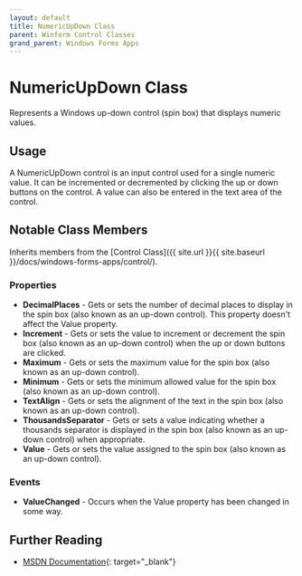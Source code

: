 ```yaml
---
layout: default
title: NumericUpDown Class
parent: Winform Control Classes
grand_parent: Windows Forms Apps
---
```


# NumericUpDown Class

Represents a Windows up-down control (spin box) that displays numeric values.

## Usage

A NumericUpDown control is an input control used for a single numeric value. It can be incremented or decremented by clicking the up or down buttons on the control. A value can also be entered in the text area of the control.

## Notable Class Members

Inherits members from the [Control Class]({{ site.url }}{{ site.baseurl }}/docs/windows-forms-apps/control/).

### Properties

*   **DecimalPlaces** - Gets or sets the number of decimal places to display in the spin box (also known as an up-down control). This property doesn't affect the Value property.
*   **Increment** - Gets or sets the value to increment or decrement the spin box (also known as an up-down control) when the up or down buttons are clicked.
*   **Maximum** - Gets or sets the maximum value for the spin box (also known as an up-down control).
*   **Minimum** - Gets or sets the minimum allowed value for the spin box (also known as an up-down control).
*   **TextAlign** - Gets or sets the alignment of the text in the spin box (also known as an up-down control).
*   **ThousandsSeparator** - Gets or sets a value indicating whether a thousands separator is displayed in the spin box (also known as an up-down control) when appropriate.
*   **Value** - Gets or sets the value assigned to the spin box (also known as an up-down control).
 
### Events

*   **ValueChanged** - Occurs when the Value property has been changed in some way.

## Further Reading

- [MSDN Documentation](https://docs.microsoft.com/en-us/dotnet/api/system.windows.forms.numericupdown){: target="_blank"}